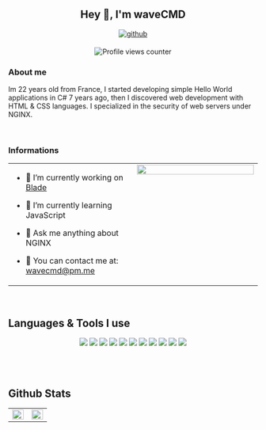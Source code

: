 ## <div align="center">Hey 👋, I'm waveCMD</div>

<div align="center">
<a href="https://github.com/waveCMD" target="_blank">
<img src=https://img.shields.io/badge/github-%2324292e.svg?&style=for-the-badge&logo=github&logoColor=white alt=github style="margin-bottom: 5px;" />
</a>

![Profile views counter](https://komarev.com/ghpvc/?username=waveCMD&&style=flat-square)

</div>
  
### About me  
Im 22 years old from France, I started developing simple Hello World applications in C# 7 years ago, then I discovered web development with HTML & CSS languages. I specialized in the security of web servers under NGINX.  
  
<br/>

### Informations

<table><tr><td valign="top" width="50%">

- 🔭 I’m currently working on [Blade](https://github.com/waveCMD/Blade)

- 🌱 I’m currently learning JavaScript

- 💬 Ask me anything about NGINX

- 📧 You can contact me at: wavecmd@pm.me

</td><td valign="top" width="50%">

<div align="center">
<img src="https://rishavanand.github.io/static/images/greetings.gif" align="center" style="width: 100%" />
</div>

</td></tr></table>

<br/>

## Languages & Tools I use

<div align="center">
<img src="https://img.shields.io/badge/Windows-0078D6?style=for-the-badge&logo=windows&logoColor=white" />
<img src="https://img.shields.io/badge/Debian-A81D33?style=for-the-badge&logo=debian&logoColor=white" />
<img src="https://img.shields.io/badge/Visual_Studio_Code-0078D4?style=for-the-badge&logo=visual%20studio%20code&logoColor=white" />
<img src="https://img.shields.io/badge/Firefox_Browser-FF7139?style=for-the-badge&logo=Firefox-Browser&logoColor=white" />
<img src="https://img.shields.io/badge/Adobe%20Photoshop-31A8FF?style=for-the-badge&logo=Adobe%20Photoshop&logoColor=black" />
<img src="https://img.shields.io/badge/Adobe%20Illustrator-FF9A00?style=for-the-badge&logo=adobe%20illustrator&logoColor=white" />
<img src="https://img.shields.io/badge/Nginx-009639?style=for-the-badge&logo=nginx&logoColor=white" />
<img src="https://img.shields.io/badge/MySQL-005C84?style=for-the-badge&logo=mysql&logoColor=white" />
<img src="https://img.shields.io/badge/PHP-777BB4?style=for-the-badge&logo=php&logoColor=white" />
<img src="https://img.shields.io/badge/Node.js-339933?style=for-the-badge&logo=nodedotjs&logoColor=white" />
<img src="https://img.shields.io/badge/npm-CB3837?style=for-the-badge&logo=npm&logoColor=white" />
</div>

<br>

<br/>
<br/>

## Github Stats

<table><tr><td valign="top" width="50%">

<img src="https://github-readme-stats.vercel.app/api?username=waveCMD&show_icons=true&count_private=true&hide_border=true" align="left" style="width: 100%" />

</td><td valign="top" width="50%">

<img src="https://github-readme-stats.vercel.app/api/top-langs/?username=waveCMD&hide_border=true&layout=compact" align="left" style="width: 100%" />

</td></tr></table>

<br/>
<br/>
<br/>
<br/>
